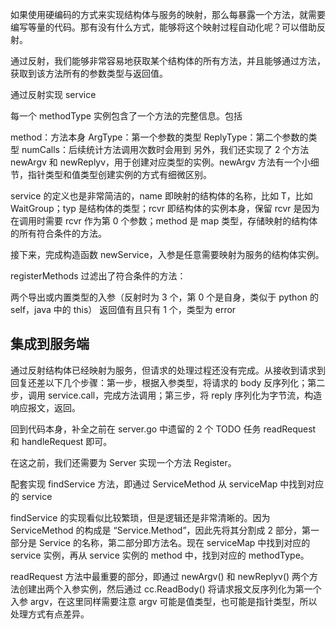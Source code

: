 如果使用硬编码的方式来实现结构体与服务的映射，那么每暴露一个方法，就需要编写等量的代码。那有没有什么方式，能够将这个映射过程自动化呢？可以借助反射。

通过反射，我们能够非常容易地获取某个结构体的所有方法，并且能够通过方法，获取到该方法所有的参数类型与返回值。

通过反射实现 service


每一个 methodType 实例包含了一个方法的完整信息。包括

method：方法本身
ArgType：第一个参数的类型
ReplyType：第二个参数的类型
numCalls：后续统计方法调用次数时会用到
另外，我们还实现了 2 个方法 newArgv 和 newReplyv，用于创建对应类型的实例。newArgv 方法有一个小细节，指针类型和值类型创建实例的方式有细微区别。

service 的定义也是非常简洁的，name 即映射的结构体的名称，比如 T，比如 WaitGroup；typ 是结构体的类型；rcvr 即结构体的实例本身，保留 rcvr 是因为在调用时需要 rcvr 作为第 0 个参数；method 是 map 类型，存储映射的结构体的所有符合条件的方法。

接下来，完成构造函数 newService，入参是任意需要映射为服务的结构体实例。

registerMethods 过滤出了符合条件的方法：

两个导出或内置类型的入参（反射时为 3 个，第 0 个是自身，类似于 python 的 self，java 中的 this）
返回值有且只有 1 个，类型为 error

## 集成到服务端
通过反射结构体已经映射为服务，但请求的处理过程还没有完成。从接收到请求到回复还差以下几个步骤：第一步，根据入参类型，将请求的 body 反序列化；第二步，调用 service.call，完成方法调用；第三步，将 reply 序列化为字节流，构造响应报文，返回。

回到代码本身，补全之前在 server.go 中遗留的 2 个 TODO 任务 readRequest 和 handleRequest 即可。

在这之前，我们还需要为 Server 实现一个方法 Register。

配套实现 findService 方法，即通过 ServiceMethod 从 serviceMap 中找到对应的 service

findService 的实现看似比较繁琐，但是逻辑还是非常清晰的。因为 ServiceMethod 的构成是 “Service.Method”，因此先将其分割成 2 部分，第一部分是 Service 的名称，第二部分即方法名。现在 serviceMap 中找到对应的 service 实例，再从 service 实例的 method 中，找到对应的 methodType。

readRequest 方法中最重要的部分，即通过 newArgv() 和 newReplyv() 两个方法创建出两个入参实例，然后通过 cc.ReadBody() 将请求报文反序列化为第一个入参 argv，在这里同样需要注意 argv 可能是值类型，也可能是指针类型，所以处理方式有点差异。